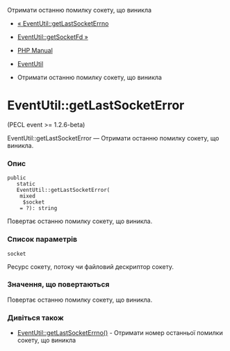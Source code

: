 Отримати останню помилку сокету, що виникла

-   [« EventUtil::getLastSocketErrno](eventutil.getlastsocketerrno.md)
    
-   [EventUtil::getSocketFd »](eventutil.getsocketfd.md)
    
-   [PHP Manual](index.md)
    
-   [EventUtil](class.eventutil.md)
    
-   Отримати останню помилку сокету, що виникла
    

# EventUtil::getLastSocketError

(PECL event >= 1.2.6-beta)

EventUtil::getLastSocketError — Отримати останню помилку сокету, що виникла.

### Опис

```methodsynopsis
public
   static
   EventUtil::getLastSocketError(
    mixed
     $socket
    = ?): string
```

Повертає останню помилку сокету, що виникла.

### Список параметрів

`socket`

Ресурс сокету, потоку чи файловий дескриптор сокету.

### Значення, що повертаються

Повертає останню помилку сокету, що виникла.

### Дивіться також

-   [EventUtil::getLastSocketErrno()](eventutil.getlastsocketerrno.md) - Отримати номер останньої помилки сокету, що виникла